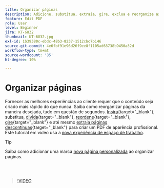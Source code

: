 ```yaml
---
title: Organizar páginas
description: Adicione, substitua, extraia, gire, exclua e reorganize as páginas em seu PDF
feature: Edit PDF
role: User
level: Beginner
jira: KT-6832
thumbnail: KT-6832.jpg
exl-id: 1b39380c-ebdc-48b3-8237-1512cbc7b146
source-git-commit: 4e6fbf91e96d26f9ee8f1105ad68738b9450a32d
workflow-type: tm+mt
source-wordcount: '85'
ht-degree: 10%

---
```


# Organizar páginas

Fornecer as melhores experiências ao cliente requer que o conteúdo seja criado mais rápido do que nunca. Saiba como reorganizar páginas da maneira desejada, tudo em questão de segundos. [Insira](https://www.adobe.com/br/acrobat/online/add-pages-to-pdf.html){target="_blank"}, substitua, [divida](https://www.adobe.com/br/acrobat/online/split-pdf.html){target="_blank"}, [reordene](https://www.adobe.com/br/acrobat/online/rearrange-pdf.html){target="_blank"}, [gire](https://www.adobe.com/br/acrobat/online/rotate-pdf.html){target="_blank"} e até mesmo [extraia páginas descontínuas](https://www.adobe.com/br/acrobat/online/extract-pdf-pages.html){target="_blank"} para criar um PDF de aparência profissional. Este tutorial em vídeo usa a [nova experiência de espaço de trabalho](new-workspace.md).

>[!TIP]
>
>Saiba como adicionar uma marca [nova página personalizada](add-custom-page.md) ao organizar páginas.

<br> 

>[!VIDEO](https://video.tv.adobe.com/v/3409022?quality=12&learn=on&hidetitle=true)